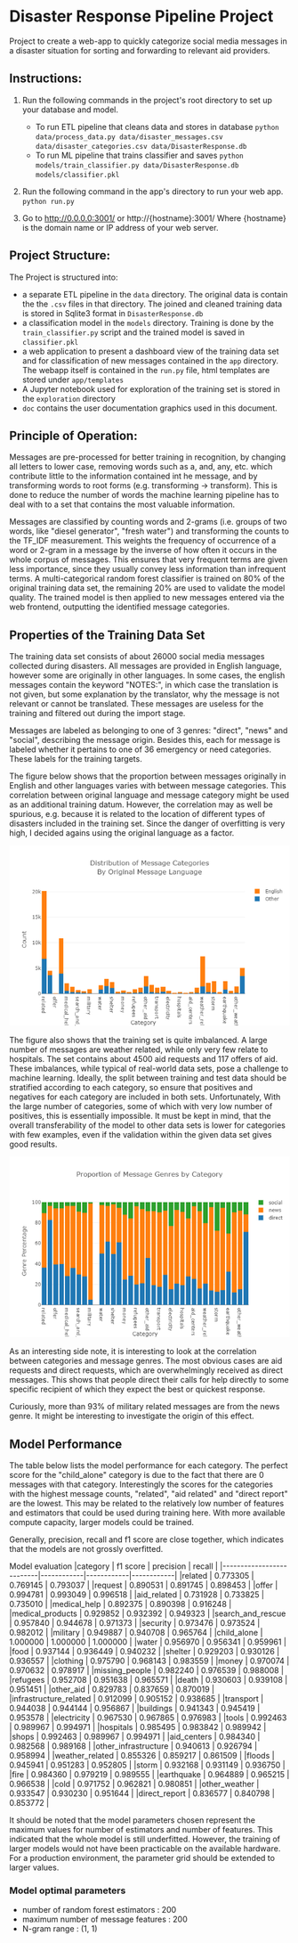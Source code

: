 # Disaster Response Pipeline Project

Project to create a web-app to quickly categorize social media messages in a disaster situation for sorting and 
forwarding to relevant aid providers.  

## Instructions:
1. Run the following commands in the project's root directory to set up your database and model.

    - To run ETL pipeline that cleans data and stores in database
        `python data/process_data.py data/disaster_messages.csv data/disaster_categories.csv data/DisasterResponse.db`
    - To run ML pipeline that trains classifier and saves
        `python models/train_classifier.py data/DisasterResponse.db models/classifier.pkl`

2. Run the following command in the app's directory to run your web app.
    `python run.py`

3. Go to http://0.0.0.0:3001/ or http://{hostname}:3001/
   Where {hostname} is the domain name or IP address of your web server.
   
## Project Structure:

The Project is structured into:
 * a separate ETL pipeline in the `data` directory. The original data is contain the the 
   `.csv` files in that directory. The joined and cleaned training data is stored in Sqlite3 format in 
   `DisasterResponse.db`
 * a classification model in the `models` directory. Training is done by the `train_classifier.py` script and the 
   trained model is saved in `classifier.pkl`
 * a web application to present a dashboard view of the training data set and for classification of new messages 
   contained in the `app` directory. The webapp itself is contained in the `run.py` file, html templates are stored
   under `app/templates`
 * A Jupyter notebook used for exploration of the training set is stored in the `exploration` directory
 * `doc` contains the user documentation graphics used in this document. 

## Principle of Operation:

Messages are pre-processed for better training in recognition, by changing all letters to lower case, removing 
words such as a, and, any, etc. which contribute little to the information contained int he message, and by transforming
words to root forms (e.g. transforming -> transform). This is done to reduce the number of words the machine learning
pipeline has to deal with to a set that contains the most valuable information.

Messages are classified by counting words and 2-grams (i.e. groups of two words, like "diesel generator", "fresh water") 
and transforming the counts to the TF_IDF measurement. This weights the frequency of occurrence of a word or 2-gram in 
a message by the inverse of how often it occurs in the whole corpus of messages. This ensures that very frequent terms 
are given less importance, since they usually convey less information than infrequent terms.
A multi-categorical random forest classifier is trained on 80% of the original training data set, the remaining 20% are
used to validate the model quality. The trained model is then applied to new messages entered via the web frontend, 
outputting the identified message categories.    

## Properties of the Training Data Set

The training data set consists of about 26000 social media messages collected during disasters. All messages are 
provided in English language, however some are originally in other languages. In some cases, the english messages 
contain the keyword "NOTES:", in which case the translation is not given, but some explanation by the translator, why 
the message is not relevant or cannot be translated. These messages are useless for the training and filtered out during
the import stage. 

Messages are labeled as belonging to one of 3 genres: "direct", "news" and "social", describing the message origin.
Besides this, each for message is labeled whether it pertains to one of 36 emergency or need categories. These labels
for the training targets.

The figure below shows that the proportion between messages originally in English and other languages varies with 
between message categories. This correlation between original language and message category might be used as an
additional training datum. However, the correlation may as well be spurious, e.g. because it is related to the location
of different types of disasters included in the training set. Since the danger of overfitting is very high, I decided
agains using the original language as a factor. 

![Bar graph of message category frequency split by original message language](doc/category_language_proportion.png)

The figure also shows that the training set is quite imbalanced. A large number of messages are weather related, while
only very few relate to hospitals. The set contains about 4500 aid requests and 117 offers of aid. These imbalances,
while typical of real-world data sets, pose a challenge to machine learning. Ideally, the split between training and 
test data should be stratified according to each category, so ensure that positives and negatives for each category are 
included in both sets. Unfortunately, With the large number of categories, some of which with very low number of 
positives, this is essentially impossible. It must be kept in mind, that the overall transferability of the model
to other data sets is lower for categories with few examples, even if the validation within the given data set gives
good results.

![Bar graph of message genre percentage for each message categroy](doc/category_genre_proportion.png)

As an interesting side note, it is interesting to look at the correlation between categories and message genres. The
most obvious cases are aid requests and direct requests, which are overwhelmingly received as direct messages. This 
shows that people direct their calls for help directly to some specific recipient of which they expect the best or 
quickest response. 

Curiously, more than 93% of military related messages are from the news genre. It might be interesting to investigate
the origin of this effect.

## Model Performance

The table below lists the model performance for each category. The perfect score for the "child_alone" category
is due to the fact that there are 0 messages with that category. Interestingly the scores for the categories with the
highest message counts, "related", "aid related" and "direct report" are the lowest. This may be related to the 
relatively low number of features and estimators that could be used during training here. With more available compute
capacity, larger models could be trained.

Generally, precision, recall and f1 score are close together, which indicates that the models are not grossly 
overfitted.

Model evaluation
|category                  | f1 score   | precision  | recall     |
|--------------------------|------------|------------|------------|
|related                   |   0.773305 |   0.769145 |   0.793037 |
|request                   |   0.890531 |   0.891745 |   0.898453 |
|offer                     |   0.994781 |   0.993049 |   0.996518 |
|aid_related               |   0.731928 |   0.733825 |   0.735010 |
|medical_help              |   0.892375 |   0.890398 |   0.916248 |
|medical_products          |   0.929852 |   0.932392 |   0.949323 |
|search_and_rescue         |   0.957840 |   0.944678 |   0.971373 |
|security                  |   0.973476 |   0.973524 |   0.982012 |
|military                  |   0.949887 |   0.940708 |   0.965764 |
|child_alone               |   1.000000 |   1.000000 |   1.000000 |
|water                     |   0.956970 |   0.956341 |   0.959961 |
|food                      |   0.937144 |   0.936449 |   0.940232 |
|shelter                   |   0.929203 |   0.930126 |   0.936557 |
|clothing                  |   0.975790 |   0.968143 |   0.983559 |
|money                     |   0.970074 |   0.970632 |   0.978917 |
|missing_people            |   0.982240 |   0.976539 |   0.988008 |
|refugees                  |   0.952708 |   0.951638 |   0.965571 |
|death                     |   0.930603 |   0.939108 |   0.951451 |
|other_aid                 |   0.829783 |   0.837659 |   0.870019 |
|infrastructure_related    |   0.912099 |   0.905152 |   0.938685 |
|transport                 |   0.944038 |   0.944144 |   0.956867 |
|buildings                 |   0.941343 |   0.945419 |   0.953578 |
|electricity               |   0.967530 |   0.967865 |   0.976983 |
|tools                     |   0.992463 |   0.989967 |   0.994971 |
|hospitals                 |   0.985495 |   0.983842 |   0.989942 |
|shops                     |   0.992463 |   0.989967 |   0.994971 |
|aid_centers               |   0.984340 |   0.982568 |   0.989168 |
|other_infrastructure      |   0.940613 |   0.926794 |   0.958994 |
|weather_related           |   0.855326 |   0.859217 |   0.861509 |
|floods                    |   0.945941 |   0.951283 |   0.952805 |
|storm                     |   0.932168 |   0.931149 |   0.936750 |
|fire                      |   0.984360 |   0.979219 |   0.989555 |
|earthquake                |   0.964889 |   0.965215 |   0.966538 |
|cold                      |   0.971752 |   0.962821 |   0.980851 |
|other_weather             |   0.933547 |   0.930230 |   0.951644 |
|direct_report             |   0.836577 |   0.840798 |   0.853772 |


It should be noted that the model parameters chosen represent the maximum values for number of estimators and number of
features. This indicated that the whole model is still underfitted. However, the training of larger models would not
have been practicable on the available hardware. For a production environment, the parameter grid should be extended
to larger values. 

### Model optimal parameters
 * number of random forest estimators  :  200
 * maximum number of message features  :  200
 * N-gram range  :  (1, 1)